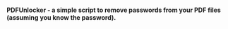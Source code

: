 #### PDFUnlocker - a simple script to remove passwords from your PDF files (assuming you know the password).
